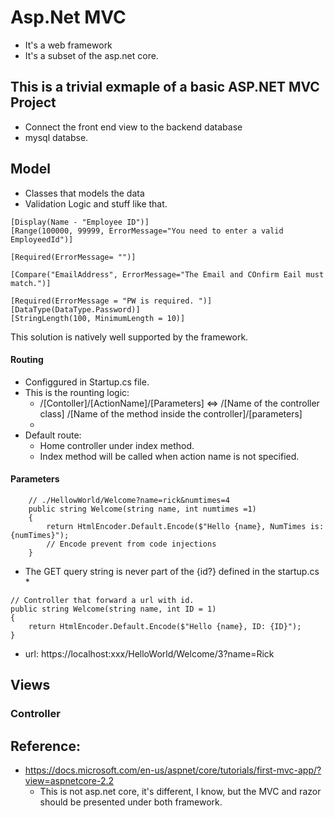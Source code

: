 # Asp.Net MVC #
- It's a web framework
- It's a subset of the asp.net core. 
## This is a trivial exmaple of a basic ASP.NET MVC Project ##
- Connect the front end view to the backend database
- mysql databse. 


## Model ##
- Classes that models the data
- Validation Logic and stuff like that. 

```
[Display(Name - "Employee ID")]
[Range(100000, 99999, ErrorMessage="You need to enter a valid EmployeedId")]

[Required(ErrorMessage= "")]

[Compare("EmailAddress", ErrorMessage="The Email and COnfirm Eail must match.")]

[Required(ErrorMessage = "PW is required. ")]
[DataType(DataType.Password)]
[StringLength(100, MinimumLength = 10)]
```
This solution is natively well supported by the framework. 
#### Routing ####
- Configgured in Startup.cs file. 
- This is the rounting logic: 
    - /[Contoller]/[ActionName]/[Parameters] <=> /[Name of the controller class]
/[Name of the method inside the controller]/[parameters]
    - 
- Default route: 
    - Home controller under index method. 
    - Index method will be called when action name is not specified.
#### Parameters ####
```
    // ./HellowWorld/Welcome?name=rick&numtimes=4
    public string Welcome(string name, int numtimes =1)
    {
        return HtmlEncoder.Default.Encode($"Hello {name}, NumTimes is: {numTimes}");
        // Encode prevent from code injections
    }
```
* The GET query string is never part of the {id?} defined in the startup.cs *

```
// Controller that forward a url with id. 
public string Welcome(string name, int ID = 1)
{
    return HtmlEncoder.Default.Encode($"Hello {name}, ID: {ID}");
}
```
- url: https://localhost:xxx/HelloWorld/Welcome/3?name=Rick

## Views ##

### Controller ###

## Reference:  ##
- https://docs.microsoft.com/en-us/aspnet/core/tutorials/first-mvc-app/?view=aspnetcore-2.2
    - This is not asp.net core, it's different, I know, but the MVC and razor 
    should be presented under both framework. 